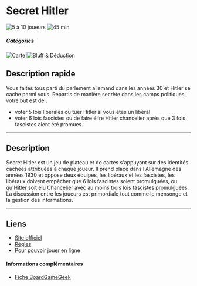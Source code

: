 # Secret Hitler

![5 à 10 joueurs](https://img.shields.io/badge/-5%20à%2010%20joueurs%20-%23444444)
![45 min](https://img.shields.io/badge/-45%20min%20-%23444444)

##### Catégories
![Carte](https://img.shields.io/badge/-Carte-%23444444)
![Bluff & Déduction](https://img.shields.io/badge/-Bluff%20&%20Déduction-%23444444)

## Description rapide
Vous faites tous parti du parlement allemand dans les années 30 et Hitler se cache parmi vous. Répartis de manière secrète dans les camps politiques, votre but est de :
- voter 5 lois libérales ou tuer Hitler si vous êtes un libéral
- voter 6 lois fascistes ou de faire élire Hitler chancelier après que 3 fois fascistes aient été promues.

---

## Description
Secret Hitler est un jeu de plateau et de cartes s'appuyant sur des identités cachées attribuées à chaque joueur. Il prend place dans l'Allemagne des années 1930 et oppose deux équipes, les libéraux et les fascistes, les libéraux doivent empêcher que 6 lois fascistes soient promulguées, ou qu'Hitler soit élu Chancelier avec au moins trois lois fascistes promulguées. La discussion entre les joueurs est primordiale tout comme le mensonge et la gestion des informations.

---

## Liens
- [Site officiel](https://www.secrethitler.com)
- [Règles](https://www.secrethitler.com/assets/Secret_Hitler_Rules.pdf)
- [Pour pouvoir jouer en ligne](https://secrethitler.io)

#### Informations complémentaires
- [Fiche BoardGameGeek](https://boardgamegeek.com/boardgame/188834/secret-hitler)

